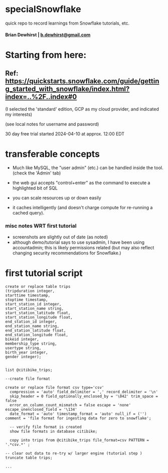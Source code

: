 # specialSnowflake
quick repo to record learnings from Snowflake tutorials, etc.

#### Brian Dewhirst | b.dewhirst@gmail.com

# Starting from here:
## Ref: https://quickstarts.snowflake.com/guide/getting_started_with_snowflake/index.html?index=..%2F..index#0

(I selected the 'standard' edition, GCP as my cloud provider, and indicated my interests)

(see local notes for username and password)

30 day free trial started 2024-04-10 at approx. 12:00 EDT


# transferable concepts

- Much like MySQL, the "user admin" (etc.) can be handled inside the tool. (check the 'Admin' tab)

- the web gui accepts "control+enter" as the command to execute a highlighted bit of SQL

- you can scale resources up or down easily

- it caches intelligently (and doesn't charge compute for re-running a cached query).

### misc notes WRT first tutorial
- screenshots are slightly out of date (as noted)
- although demo/tutorial says to use sysadmin, I have been using accountadmin; this is likely permissions related (but may also reflect changing security recommendations for Snowflake.)

# first tutorial script

```
create or replace table trips
(tripduration integer,
starttime timestamp,
stoptime timestamp,
start_station_id integer,
start_station_name string,
start_station_latitude float,
start_station_longitude float,
end_station_id integer,
end_station_name string,
end_station_latitude float,
end_station_longitude float,
bikeid integer,
membership_type string,
usertype string,
birth_year integer,
gender integer);


list @citibike_trips;

--create file format

create or replace file format csv type='csv'
  compression = 'auto' field_delimiter = ',' record_delimiter = '\n'
  skip_header = 0 field_optionally_enclosed_by = '\042' trim_space = false
  error_on_column_count_mismatch = false escape = 'none' escape_unenclosed_field = '\134'
  date_format = 'auto' timestamp_format = 'auto' null_if = ('') comment = 'file format for ingesting data for zero to snowflake';

  -- verify file format is created
  show file formats in database citibike;

  copy into trips from @citibike_trips file_format=csv PATTERN = '.*csv.*' ;

-- clear out data to re-try w/ larger engine (tutorial step )
truncate table trips;

...
```
